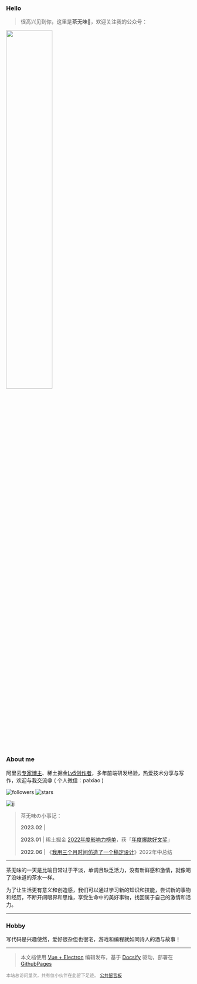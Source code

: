 
### Hello

> 很高兴见到你，这里是**茶无味**🍻，欢迎关注我的公众号：
>

<img src="/wechat.png" width = "50%" />

### About me

阿里云[专家博主](https://pic.imgdb.cn/item/64bde5221ddac507cc3e78b4.jpg)、稀土掘金[Lv5创作者](https://juejin.cn/user/2682464103060541/posts)，多年前端研发经验，热爱技术分享与写作，欢迎与我交流😁 ( 个人微信：palxiao )

![followers](https://img.shields.io/github/followers/palxiao?style=social) ![stars](https://img.shields.io/github/stars/palxiao?style=social)

![jj](https://xfbrzhf1gs.us.aircode.run/juejin?uid=2682464103060541&theme=vue)


> 茶无味の小事记：
> 
> **2023.02** | 
> 
>**2023.01** | 稀土掘金 [2022年度影响力榜单](https://juejin.cn/post/7187334670286061626#heading-5)，获「[年度爆款好文奖](https://p6-juejin.byteimg.com/tos-cn-i-k3u1fbpfcp/c8c4007aaf3a4c31a68700bee7633761~tplv-k3u1fbpfcp-watermark.image?)」
>
>**2022.06** | 《[我用三个月时间仿造了一个稿定设计](https://juejin.cn/post/7113919111905673247)》2022年中总结
>

------

茶无味的一天是比喻日常过于平淡，单调且缺乏活力，没有新鲜感和激情，就像喝了没味道的茶水一样。

为了让生活更有意义和创造感，我们可以通过学习新的知识和技能，尝试新的事物和经历，不断开阔眼界和思维，享受生命中的美好事物，找回属于自己的激情和活力。

------

### Hobby

写代码是兴趣使然，爱好很杂但也很宅，游戏和编程就如同诗人的酒与故事！

-----

> 本文档使用 [Vue + Electron](https://juejin.cn/post/7127593631606636581) 编辑发布，基于 [Docsify](https://docsify.js.org/#/zh-cn/) 驱动，部署在 [GithubPages](https://pages.github.com/)

<div style="font-size:12px;color:#888888"><span id="busuanzi_container_site_pv">本站总访问量<span id="busuanzi_value_site_pv"></span>次</span>，<span id="busuanzi_container_site_pv">共有<span id="busuanzi_value_site_uv"></span>位小伙伴在此留下足迹。</span> <a href="https://support.qq.com/product/496599">公共留言板</a></div>

